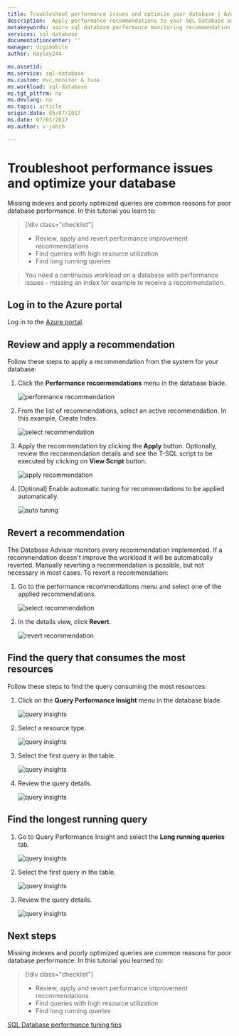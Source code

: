 ```yaml
---
title: Troubleshoot performance issues and optimize your database | Azure
description:  Apply performance recommendations to your SQL Database as well as lear how to gain insights about the performance of the queries running against your database
metakeywords: azure sql database performance monitoring recommendation
services: sql-database
documentationcenter: ''
manager: digimobile
author: Hayley244

ms.assetid: 
ms.service: sql-database
ms.custom: mvc,monitor & tune
ms.workload: sql-database
ms.tgt_pltfrm: na
ms.devlang: na
ms.topic: article
origin.date: 05/07/2017
ms.date: 07/03/2017
ms.author: v-johch

---
```

# Troubleshoot performance issues and optimize your database

Missing indexes and poorly optimized queries are common reasons for poor database performance. In this tutorial you learn to:
> [!div class="checklist"]
> * Review, apply and revert performance improvement recommendations
> * Find queries with high resource utilization
> * Find long running queries

> You need a continuous workload on a database with performance issues - missing an index for example to receive a recommendation.
>

## Log in to the Azure portal

Log in to the [Azure portal](https://portal.azure.cn/).

## Review and apply a recommendation

Follow these steps to apply a recommendation from the system for your database:

1. Click the **Performance recommendations** menu in the database blade.

    ![performance recommendation](./media/sql-database-performance-tutorial/perf_recommendations.png)

2. From the list of recommendations, select an active recommendation. In this example, Create Index.

    ![select recommendation](./media/sql-database-performance-tutorial/create_index.png)

3. Apply the recommendation by clicking the **Apply** button. Optionally, review the recommendation details and see the T-SQL script to  be executed by clicking on **View Script** button.

    ![apply recommendation](./media/sql-database-performance-tutorial/apply.png)

4. [Optional] Enable automatic tuning for recommendations to be applied automatically.

    ![auto tuning](./media/sql-database-performance-tutorial/auto_tuning.png)

## Revert a recommendation

The Database Advisor monitors every recommendation implemented. If a recommendation doesn't improve the workload it will be automatically reverted. Manually reverting a recommendation is possible, but not necessary in most cases. To revert a recommendation:

1. Go to the performance recommendations menu and select one of the applied recommendations.

    ![select recommendation](./media/sql-database-performance-tutorial/select.png)

2. In the details view, click **Revert**.

    ![revert recommendation](./media/sql-database-performance-tutorial/revert.png)

## Find the query that consumes the most resources

Follow these steps to find the query consuming the most resources:

1. Click on the **Query Performance Insight** menu in the database blade.

    ![query insights](./media/sql-database-performance-tutorial/query_perf_insights.png)

2. Select a resource type.

    ![query insights](./media/sql-database-performance-tutorial/select_resource_type.png)

3. Select the first query in the table.

    ![query insights](./media/sql-database-performance-tutorial/select_query.png)

4. Review the query details.

    ![query insights](./media/sql-database-performance-tutorial/query_details.png)

## Find the longest running query

1. Go to Query Performance Insight and select the **Long running queries** tab.

    ![query insights](./media/sql-database-performance-tutorial/long_running.png)

3. Select the first query in the table.

    ![query insights](./media/sql-database-performance-tutorial/select_first_query.png)

4. Review the query details.

    ![query insights](./media/sql-database-performance-tutorial/review_query_details.png)



## Next steps 
Missing indexes and poorly optimized queries are common reasons for poor database performance. In this tutorial you learned to:
> [!div class="checklist"]
> * Review, apply and revert performance improvement recommendations
> * Find queries with high resource utilization
> * Find long running queries

[SQL Database performance tuning tips](sql-database-troubleshoot-performance.md)